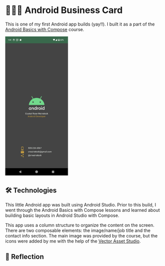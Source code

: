 # 👩🏻‍💼 Android Business Card

This is one of my first Android app builds (yay!!). I built it as a part of the [Android Basics with Compose](https://developer.android.com/courses/android-basics-compose/course) course.

<img src="./app/src/main/res/drawable-nodpi/business_card_app.png" alt="Android business card app screenshot" width="200"/>

## 🛠️ Technologies

This little Android app was built using Android Studio. Prior to this build, I went through the Android Basics with Compose lessons and learned about building basic layouts in Android Studio with Compose.

This app uses a column structure to organize the content on the screen. There are two composable elements: the image/name/job title and the contact info section. The main image was provided by the course, but the icons were added by me with the help of the [Vector Asset Studio](https://developer.android.com/studio/write/vector-asset-studio#svg).

## 🤔 Reflection
